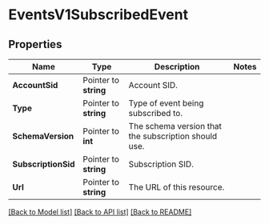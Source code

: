 # EventsV1SubscribedEvent

## Properties

Name | Type | Description | Notes
------------ | ------------- | ------------- | -------------
**AccountSid** | Pointer to **string** | Account SID. |
**Type** | Pointer to **string** | Type of event being subscribed to. |
**SchemaVersion** | Pointer to **int** | The schema version that the subscription should use. |
**SubscriptionSid** | Pointer to **string** | Subscription SID. |
**Url** | Pointer to **string** | The URL of this resource. |

[[Back to Model list]](../README.md#documentation-for-models) [[Back to API list]](../README.md#documentation-for-api-endpoints) [[Back to README]](../README.md)


